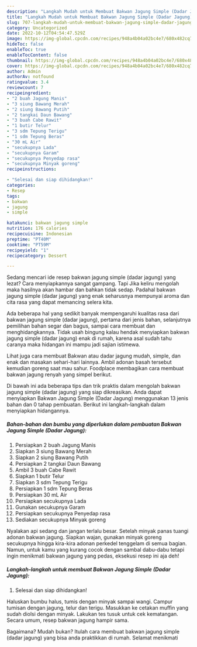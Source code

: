 ```yaml
---
description: "Langkah Mudah untuk Membuat Bakwan Jagung Simple (Dadar Jagung)Anti Ribet"
title: "Langkah Mudah untuk Membuat Bakwan Jagung Simple (Dadar Jagung)Anti Ribet"
slug: 707-langkah-mudah-untuk-membuat-bakwan-jagung-simple-dadar-jagunganti-ribet
category: Uncategorized
date: 2022-10-12T04:54:47.529Z
image: https://img-global.cpcdn.com/recipes/948a4b04a02bc4e7/680x482cq70/bakwan-jagung-simple-dadar-jagung-foto-resep-utama.jpg
hideToc: false
enableToc: true
enableTocContent: false
thumbnail: https://img-global.cpcdn.com/recipes/948a4b04a02bc4e7/680x482cq70/bakwan-jagung-simple-dadar-jagung-foto-resep-utama.jpg
cover: https://img-global.cpcdn.com/recipes/948a4b04a02bc4e7/680x482cq70/bakwan-jagung-simple-dadar-jagung-foto-resep-utama.jpg
author: Admin
authorAv: notfound
ratingvalue: 3.4
reviewcount: 7
recipeingredient:
- "2 buah Jagung Manis"
- "3 siung Bawang Merah"
- "2 siung Bawang Putih"
- "2 tangkai Daun Bawang"
- "3 buah Cabe Rawit"
- "1 butir Telur"
- "3 sdm Tepung Terigu"
- "1 sdm Tepung Beras"
- "30 mL Air"
- "secukupnya Lada"
- "secukupnya Garam"
- "secukupnya Penyedap rasa"
- "secukupnya Minyak goreng"
recipeinstructions:

- "Selesai dan siap dihidangkan!"
categories:
- Resep
tags:
- bakwan
- jagung
- simple

katakunci: bakwan jagung simple 
nutrition: 176 calories
recipecuisine: Indonesian
preptime: "PT40M"
cooktime: "PT59M"
recipeyield: "1"
recipecategory: Dessert

---
```



Sedang mencari ide resep bakwan jagung simple (dadar jagung) yang lezat? Cara menyiapkannya sangat gampang. Tapi Jika keliru mengolah maka hasilnya akan hambar dan bahkan tidak sedap. Padahal bakwan jagung simple (dadar jagung) yang enak seharusnya mempunyai aroma dan cita rasa yang dapat memancing selera kita.


Ada beberapa hal yang sedikit banyak mempengaruhi kualitas rasa dari bakwan jagung simple (dadar jagung), pertama dari jenis bahan, selanjutnya pemilihan bahan segar dan bagus, sampai cara membuat dan menghidangkannya. Tidak usah bingung kalau hendak menyiapkan bakwan jagung simple (dadar jagung) enak di rumah, karena asal sudah tahu caranya maka hidangan ini mampu jadi sajian istimewa.

Lihat juga cara membuat Bakwan atau dadar jagung mudah, simple, dan enak dan masakan sehari-hari lainnya. Ambil adonan basah tersebut kemudian goreng saat mau sahur. Foodplace membagikan cara membuat bakwan jagung renyah yang simpel berikut.


Di bawah ini ada beberapa tips dan trik praktis dalam mengolah bakwan jagung simple (dadar jagung) yang siap dikreasikan. Anda dapat menyiapkan Bakwan Jagung Simple (Dadar Jagung) menggunakan 13 jenis bahan dan 0 tahap pembuatan. Berikut ini langkah-langkah dalam menyiapkan hidangannya.

<!--inarticleads1-->

##### Bahan-bahan dan bumbu yang diperlukan dalam pembuatan Bakwan Jagung Simple (Dadar Jagung):

1. Persiapkan 2 buah Jagung Manis
1. Siapkan 3 siung Bawang Merah
1. Siapkan 2 siung Bawang Putih
1. Persiapkan 2 tangkai Daun Bawang
1. Ambil 3 buah Cabe Rawit
1. Siapkan 1 butir Telur
1. Siapkan 3 sdm Tepung Terigu
1. Persiapkan 1 sdm Tepung Beras
1. Persiapkan 30 mL Air
1. Persiapkan secukupnya Lada
1. Gunakan secukupnya Garam
1. Persiapkan secukupnya Penyedap rasa
1. Sediakan secukupnya Minyak goreng


Nyalakan api sedang dan jangan terlalu besar. Setelah minyak panas tuangi adonan bakwan jagung. Siapkan wajan, gunakan minyak goreng secukupnya hingga kira-kira adonan perkedel tenggelam di semua bagian. Namun, untuk kamu yang kurang cocok dengan sambal dabu-dabu tetapi ingin menikmati bakwan jagung yang pedas, eksekusi resep ini aja deh! 

<!--inarticleads2-->

##### Langkah-langkah untuk membuat Bakwan Jagung Simple (Dadar Jagung):


1. Selesai dan siap dihidangkan!

Haluskan bumbu halus, tumis dengan minyak sampai wangi. Campur tumisan dengan jagung, telur dan terigu. Masukkan ke cetakan muffin yang sudah diolsi dengan minyak. Lakukan tes tusuk untuk cek kematangan. Secara umum, resep bakwan jagung hampir sama. 

Bagaimana? Mudah bukan? Itulah cara membuat bakwan jagung simple (dadar jagung) yang bisa anda praktikkan di rumah. Selamat menikmati
